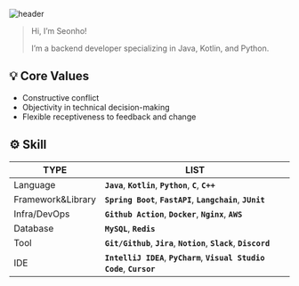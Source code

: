 ![header](https://capsule-render.vercel.app/api?type=waving&color=auto&height=250&section=header&text=Preper's%20Github&fontSize=80&fontAlignY=40)
> Hi, I’m Seonho!
> 
> I’m a backend developer specializing in Java, Kotlin, and Python.

## 💡 Core Values
- Constructive conflict
- Objectivity in technical decision-making
- Flexible receptiveness to feedback and change

## ⚙️ Skill
| TYPE | LIST |
| --- | --- |
| Language | **`Java`**, **`Kotlin`**, **`Python`**, **`C`**, **`C++`** |
| Framework&Library | **`Spring Boot`**, **`FastAPI`**, **`Langchain`**, **`JUnit`** |
| Infra/DevOps | **`Github Action`**, **`Docker`**, **`Nginx`**, **`AWS`** |
| Database | **`MySQL`**, **`Redis`** |
| Tool | **`Git/Github`**, **`Jira`**, **`Notion`**, **`Slack`**, **`Discord`** |
| IDE | **`IntelliJ IDEA`**, **`PyCharm`**, **`Visual Studio Code`**, **`Cursor`** |
